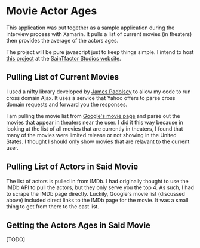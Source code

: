 Movie Actor Ages
================

This application was put together as a sample application during the interview process with Xamarin.  It pulls a list of current movies (in theaters) then provides the average of the actors ages.

The project will be pure javascript just to keep things simple.  I intend to host [this project](http://saintfactorstudios.com/Movie-Actor-Ages/MovieActorAges.html) at the [SainTfactor Studios website](http://saintfactorstudios.com).

Pulling List of Current Movies
------------------------------

I used a nifty library developed by [James Padolsey](http://james.padolsey.com) to allow my code to run cross domain Ajax.  It uses a service that Yahoo offers to parse cross domain requests and forward you the responses.

I am pulling the movie list from [Google's movie page](http://google.com/movies) and parse out the movies that appear in theaters near the user.  I did it this way because in looking at the list of all movies that are currently in theaters, I found that many of the movies were limited release or not showing in the United States.  I thought I should only show movies that are relavant to the current user.

Pulling List of Actors in Said Movie
------------------------------------

The list of actors is pulled in from IMDb.  I had originally thought to use the IMDb API to pull the actors, but they only serve you the top 4.  As such, I had to scrape the IMDb page directly.  Luckily, Google's movie list (discussed above) included direct links to the IMDb page for the movie.  It was a small thing to get from there to the cast list.

Getting the Actors Ages in Said Movie
-------------------------------------

[TODO]

